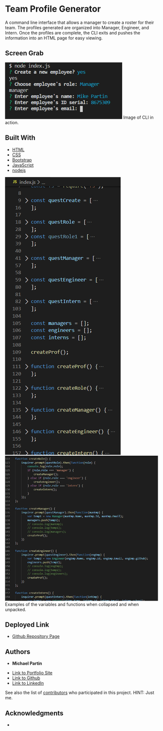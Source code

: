 # Team Profile Generator
A command line interface that allows a manager to create a roster for their team. The profiles generated are organized into Manager, Engineer, and Intern. Once the profiles are complete, the CLI exits and pushes the information into an HTML page for easy viewing.

## Screen Grab 

![site](assets/cliss.PNG)
Image of CLI in action.

## Built With

* [HTML](https://developer.mozilla.org/en-US/docs/Web/HTML)
* [CSS](https://developer.mozilla.org/en-US/docs/Web/CSS)
* [Bootstrap](https://getbootstrap.com)
* [JavaScript](https://javascript.com)
* [nodejs](https://nodejs.com)

![site](assets/constfunctionsss.PNG)
![site](assets/functionsss.PNG)
Examples of the variables and functions when collapsed and when unpacked.

## Deployed Link

* [Github Repository Page](https://github.com/rev1311/team_prof_gen)


## Authors

* **Michael Partin** 

- [Link to Portfolio Site](https://rev1311.github.io/updated-portfolio/)
- [Link to Github](https://github.com/rev1311)
- [Link to LinkedIn](https://linkedin.com/in/michael-partin)

See also the list of [contributors](https://github.com/your/project/contributors) who participated in this project. HINT: Just me.


## Acknowledgments

* 

